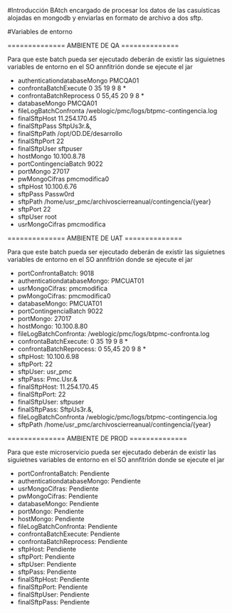 #Introducción
BAtch encargado de procesar los datos de las casuísticas alojadas en mongodb
y enviarlas en formato de archivo a dos sftp.

#Variables de entorno

============== AMBIENTE DE QA ==============

Para que este batch pueda ser ejecutado deberán de existir las siguietnes variables de entorno en el SO annfitrión donde se ejecute el jar

- authenticationdatabaseMongo	PMCQA01
- confrontaBatchExecute	0 35 19 9 8 *
- confrontaBatchReprocess	0 55,45 20 9 8 *
- databaseMongo	PMCQA01
- fileLogBatchConfronta	/weblogic/pmc/logs/btpmc-contingencia.log
- finalSftpHost	11.254.170.45
- finalSftpPass	SftpUs3r.&,
- finalSftpPath	/opt/OD.DE/desarrollo
- finalSftpPort	22
- finalSftpUser	sftpuser
- hostMongo	10.100.8.78
- portContingenciaBatch	9022
- portMongo	27017
- pwMongoCifras	pmcmodifica0
- sftpHost	10.100.6.76
- sftpPass	Passw0rd
- sftpPath	/home/usr_pmc/archivoscierreanual/contingencia/{year}
- sftpPort	22
- sftpUser	root
- usrMongoCifras	pmcmodifica

============== AMBIENTE DE UAT ==============

Para que este batch pueda ser ejecutado deberán de existir las siguietnes variables de entorno en el SO annfitrión donde se ejecute el jar

- portConfrontaBatch: 9018
- authenticationdatabaseMongo: PMCUAT01
- usrMongoCifras: pmcmodifica
- pwMongoCifras: pmcmodifica0
- databaseMongo: PMCUAT01
- portContingenciaBatch	9022
- portMongo: 27017
- hostMongo: 10.100.8.80
- fileLogBatchConfronta: /weblogic/pmc/logs/btpmc-confronta.log
- confrontaBatchExecute: 0 35 19 9 8 *
- confrontaBatchReprocess: 0 55,45 20 9 8 *
- sftpHost: 10.100.6.98
- sftpPort: 22
- sftpUser: usr_pmc
- sftpPass: Pmc.Usr.&
- finalSftpHost: 11.254.170.45
- finalSftpPort: 22
- finalSftpUser: sftpuser
- finalSftpPass: SftpUs3r.&,
- fileLogBatchConfronta	/weblogic/pmc/logs/btpmc-contingencia.log
- sftpPath	/home/usr_pmc/archivoscierreanual/contingencia/{year}



============== AMBIENTE DE PROD ==============

Para que este microservicio pueda ser ejecutado deberán de existir las siguietnes variables de entorno en el SO annfitrión donde se ejecute el jar

- portConfrontaBatch: Pendiente
- authenticationdatabaseMongo: Pendiente
- usrMongoCifras: Pendiente
- pwMongoCifras: Pendiente
- databaseMongo: Pendiente
- portMongo: Pendiente
- hostMongo: Pendiente
- fileLogBatchConfronta: Pendiente
- confrontaBatchExecute: Pendiente
- confrontaBatchReprocess: Pendiente
- sftpHost: Pendiente
- sftpPort: Pendiente
- sftpUser: Pendiente
- sftpPass: Pendiente
- finalSftpHost: Pendiente
- finalSftpPort: Pendiente
- finalSftpUser: Pendiente
- finalSftpPass: Pendiente